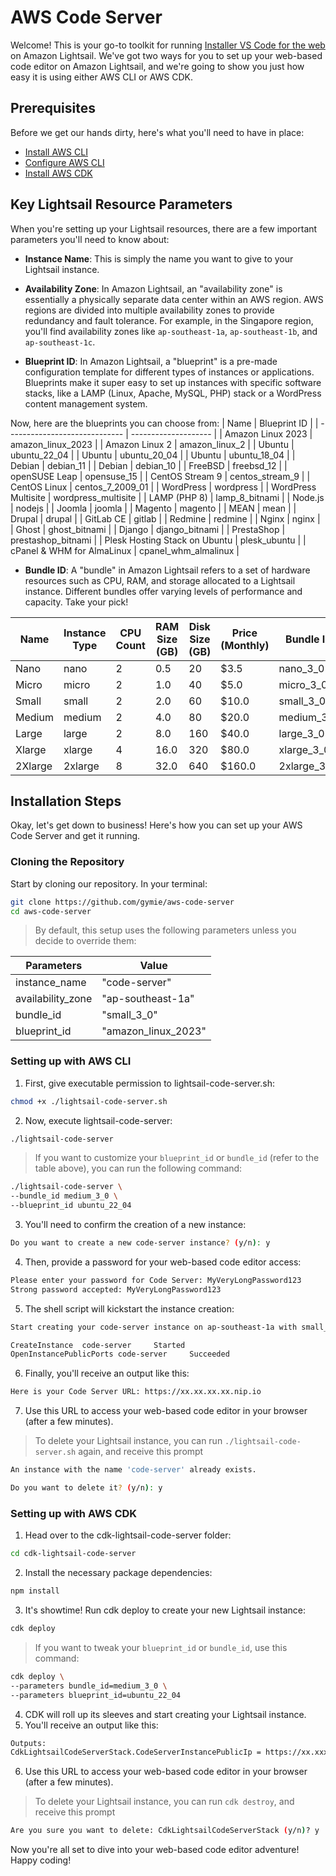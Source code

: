 # AWS Code Server

Welcome! This is your go-to toolkit for running [Installer VS Code for the web](https://github.com/rioastamal/installer-vscode-for-web) on Amazon Lightsail. We've got two ways for you to set up your web-based code editor on Amazon Lightsail, and we're going to show you just how easy it is using either AWS CLI or AWS CDK.

## Prerequisites

Before we get our hands dirty, here's what you'll need to have in place:

- [Install AWS CLI](https://docs.aws.amazon.com/cli/latest/userguide/getting-started-install.html)
- [Configure AWS CLI](https://docs.aws.amazon.com/cli/latest/userguide/cli-chap-configure.html)
- [Install AWS CDK](https://docs.aws.amazon.com/cdk/v2/guide/getting_started.html#getting_started_install)

## Key Lightsail Resource Parameters

When you're setting up your Lightsail resources, there are a few important parameters you'll need to know about:

- **Instance Name**: This is simply the name you want to give to your Lightsail instance.
- **Availability Zone**: In Amazon Lightsail, an "availability zone" is essentially a physically separate data center within an AWS region. AWS regions are divided into multiple availability zones to provide redundancy and fault tolerance. For example, in the Singapore region, you'll find availability zones like `ap-southeast-1a`, `ap-southeast-1b`, and `ap-southeast-1c`.

- **Blueprint ID**: In Amazon Lightsail, a "blueprint" is a pre-made configuration template for different types of instances or applications. Blueprints make it super easy to set up instances with specific software stacks, like a LAMP (Linux, Apache, MySQL, PHP) stack or a WordPress content management system.

Now, here are the blueprints you can choose from:
| Name | Blueprint ID |
| ----------------------------- | -------------------- |
| Amazon Linux 2023 | amazon_linux_2023 |
| Amazon Linux 2 | amazon_linux_2 |
| Ubuntu | ubuntu_22_04 |
| Ubuntu | ubuntu_20_04 |
| Ubuntu | ubuntu_18_04 |
| Debian | debian_11 |
| Debian | debian_10 |
| FreeBSD | freebsd_12 |
| openSUSE Leap | opensuse_15 |
| CentOS Stream 9 | centos_stream_9 |
| CentOS Linux | centos_7_2009_01 |
| WordPress | wordpress |
| WordPress Multisite | wordpress_multisite |
| LAMP (PHP 8) | lamp_8_bitnami |
| Node.js | nodejs |
| Joomla | joomla |
| Magento | magento |
| MEAN | mean |
| Drupal | drupal |
| GitLab CE | gitlab |
| Redmine | redmine |
| Nginx | nginx |
| Ghost | ghost_bitnami |
| Django | django_bitnami |
| PrestaShop | prestashop_bitnami |
| Plesk Hosting Stack on Ubuntu | plesk_ubuntu |
| cPanel & WHM for AlmaLinux | cpanel_whm_almalinux |

- **Bundle ID**: A "bundle" in Amazon Lightsail refers to a set of hardware resources such as CPU, RAM, and storage allocated to a Lightsail instance. Different bundles offer varying levels of performance and capacity. Take your pick!

| Name    | Instance Type | CPU Count | RAM Size (GB) | Disk Size (GB) | Price (Monthly) | Bundle ID   |
| ------- | ------------- | --------- | ------------- | -------------- | --------------- | ----------- |
| Nano    | nano          | 2         | 0.5           | 20             | $3.5            | nano_3_0    |
| Micro   | micro         | 2         | 1.0           | 40             | $5.0            | micro_3_0   |
| Small   | small         | 2         | 2.0           | 60             | $10.0           | small_3_0   |
| Medium  | medium        | 2         | 4.0           | 80             | $20.0           | medium_3_0  |
| Large   | large         | 2         | 8.0           | 160            | $40.0           | large_3_0   |
| Xlarge  | xlarge        | 4         | 16.0          | 320            | $80.0           | xlarge_3_0  |
| 2Xlarge | 2xlarge       | 8         | 32.0          | 640            | $160.0          | 2xlarge_3_0 |

## Installation Steps

Okay, let's get down to business! Here's how you can set up your AWS Code Server and get it running.

### Cloning the Repository

Start by cloning our repository. In your terminal:

```sh
git clone https://github.com/gymie/aws-code-server
cd aws-code-server
```

> By default, this setup uses the following parameters unless you decide to override them:

| Parameters        | Value               |
| ----------------- | ------------------- |
| instance_name     | "code-server"       |
| availability_zone | "ap-southeast-1a"   |
| bundle_id         | "small_3_0"         |
| blueprint_id      | "amazon_linux_2023" |

### Setting up with AWS CLI

1. First, give executable permission to lightsail-code-server.sh:

```sh
chmod +x ./lightsail-code-server.sh
```

2. Now, execute lightsail-code-server:

```sh
./lightsail-code-server
```

> If you want to customize your `blueprint_id` or `bundle_id` (refer to the table above), you can run the following command:

```sh
./lightsail-code-server \
--bundle_id medium_3_0 \
--blueprint_id ubuntu_22_04
```

3. You'll need to confirm the creation of a new instance:

```sh
Do you want to create a new code-server instance? (y/n): y
```

4. Then, provide a password for your web-based code editor access:

```sh
Please enter your password for Code Server: MyVeryLongPassword123
Strong password accepted: MyVeryLongPassword123
```

5. The shell script will kickstart the instance creation:

```sh
Start creating your code-server instance on ap-southeast-1a with small_3_0 bundle and amazon_linux_2023 blueprint...

CreateInstance  code-server     Started
OpenInstancePublicPorts code-server     Succeeded
```

6. Finally, you'll receive an output like this:

```sh
Here is your Code Server URL: https://xx.xx.xx.xx.nip.io
```

7. Use this URL to access your web-based code editor in your browser (after a few minutes).

> To delete your Lightsail instance, you can run `./lightsail-code-server.sh` again, and receive this prompt

```sh
An instance with the name 'code-server' already exists.

Do you want to delete it? (y/n): y
```

### Setting up with AWS CDK

1. Head over to the cdk-lightsail-code-server folder:

```sh
cd cdk-lightsail-code-server
```

2. Install the necessary package dependencies:

```sh
npm install
```

3. It's showtime! Run cdk deploy to create your new Lightsail instance:

```sh
cdk deploy
```

> If you want to tweak your `blueprint_id` or `bundle_id`, use this command:

```sh
cdk deploy \
--parameters bundle_id=medium_3_0 \
--parameters blueprint_id=ubuntu_22_04
```

4. CDK will roll up its sleeves and start creating your Lightsail instance.
5. You'll receive an output like this:

```sh
Outputs:
CdkLightsailCodeServerStack.CodeServerInstancePublicIp = https://xx.xxx.xx.xx.nip.io
```

6. Use this URL to access your web-based code editor in your browser (after a few minutes).

> To delete your Lightsail instance, you can run `cdk destroy`, and receive this prompt

```sh
Are you sure you want to delete: CdkLightsailCodeServerStack (y/n)? y
```

Now you're all set to dive into your web-based code editor adventure! Happy coding!
